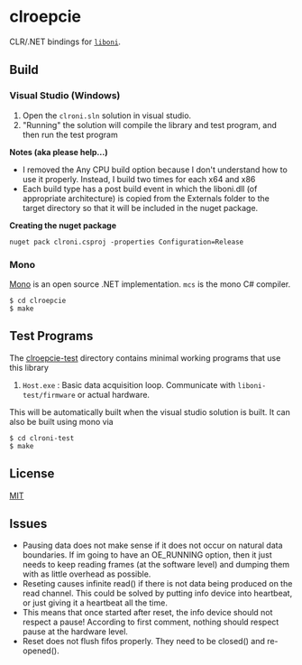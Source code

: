 # clroepcie 
CLR/.NET bindings for [`liboni`](../liboni/README.md).

## Build

### Visual Studio (Windows)
1. Open the `clroni.sln` solution in visual studio. 
2. "Running" the solution will compile the library and test program, and then
   run the test program

__Notes (aka please help...)__

- I removed the Any CPU build option because I don't understand how to use it
  properly. Instead, I build two times for each x64 and x86
- Each build type has a post build event in which the liboni.dll (of
  appropriate architecture) is copied from the Externals folder to the target
  directory so that it will be included in the nuget package.

__Creating the nuget package__
```
nuget pack clroni.csproj -properties Configuration=Release
```

### Mono
[Mono](https://github.com/mono/mono) is an open source .NET implementation.
`mcs` is the mono C# compiler.

```
$ cd clroepcie
$ make
```

## Test Programs
The [clroepcie-test](clroni-test) directory contains minimal working
programs that use this library

1. `Host.exe` : Basic data acquisition loop. Communicate with
   `liboni-test/firmware` or actual hardware.

This will be automatically built when the visual studio solution is built. It
can also be built using mono via

```
$ cd clroni-test
$ make
```

## License
[MIT](https://en.wikipedia.org/wiki/MIT_License)

## Issues
- Pausing data does not make sense if it does not occur on natural data boundaries. If im going to have an OE_RUNNING option, then it just needs to keep reading frames (at the software level) and dumping them with as little overhead as possible.
- Reseting causes infinite read() if there is not data being produced on the read channel. This could be solved by putting info device into heartbeat, or just giving it a heartbeat all the time.
- This means that once started after reset, the info device should not respect a pause! According to first comment, nothing should respect pause at the hardware level.
- Reset does not flush fifos properly. They need to be closed() and re-opened().
